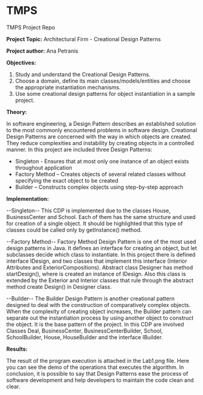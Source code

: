 # TMPS
TMPS Project Repo

**Project Topic:** Architectural Firm - Creational Design Patterns

**Project author:** Ana Petranis

**Objectives:**
1. Study and understand the Creational Design Patterns.
2. Choose a domain, define its main classes/models/entities and choose the appropriate instantiation mechanisms.
3. Use some creational design patterns for object instantiation in a sample project.

**Theory:**

In software engineering, a Design Pattern describes an established solution to the most commonly encountered problems in software design. Creational Design Patterns are concerned with the way in which objects are created. They reduce complexities and instability by creating objects in a controlled manner. In this project are included three Design Patterns:
- Singleton - Ensures that at most only one instance of an object exists throughout application
- Factory Method – Creates objects of several related classes without specifying the exact object to be created
- Builder – Constructs complex objects using step-by-step approach

**Implementation:**

--Singleton--
This CDP is implemented due to the classes House, BusinessCenter and School. Each of them has the same structure and used for creation of a single object. It should be highlighted that this type of classes could be called only by getInstance() method.

--Factory Method--
Factory Method Design Pattern is one of the most used design patterns in Java. It defines an interface for creating an object, but let subclasses decide which class to instantiate. In this project there is defined interface IDesign, and two classes that implement this interface (Interior Attributes and ExteriorCompositions). Abstract class Designer has method startDesign(), where is created an instance of IDesign. Also this class is extended by the Exterior and Interior classes that rule through the abstract method create Design() in Designer class. 

--Builder--
The Builder Design Pattern is another creational pattern designed to deal with the construction of comparatively complex objects. When the complexity of creating object increases, the Builder pattern can separate out the instantiation process by using another object to construct the object. It is the base pattern of the project. In this CDP are involved Classes Deal, BusinessCenter, BusinessCenterBuilder, School, SchoolBuilder, House, HouseBuilder and the interface IBuilder.

**Results:**

The result of the program execution is attached in the Lab1.png file. Here you can see the demo of the operations that executes the algorithm. 
In conclusion, it is possible to say that Design Patterns ease the process of software development and help developers to maintain the code clean and clear.
